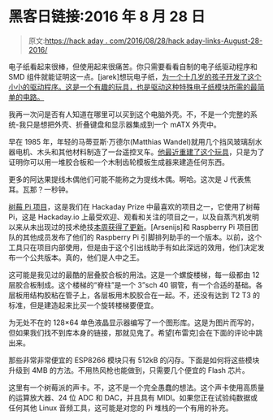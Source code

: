 # 黑客日链接:2016 年 8 月 28 日

> 原文:[https://hack aday . com/2016/08/28/hack aday-links-August-28-2016/](https://hackaday.com/2016/08/28/hackaday-links-august-28-2016/)

电子纸看起来很棒，但使用起来很痛苦。你只需要看看自制的电子纸驱动程序和 SMD 组件就能证明这一点。[jarek]想玩电子纸，[为一个十几岁的孩子开发了这个小小的驱动程序。这是一个有趣的玩具，也是驱动这种特殊电子纸模块所需的最简单的电路。](https://hackaday.io/project/13327-teensy-e-paper-adapter-board)

我再一次问是否有人知道在哪里可以买到这个电脑外壳。不，不是一个完整的系统-我只是想把外壳、折叠键盘和显示器集成到一个 mATX 外壳中。

早在 1985 年，年轻的马蒂亚斯·万德尔(Matthias Wandel)就用几个挡风玻璃刮水器电机、木头和其他材料制造了一台遥控叉车。[他最近重建了这个玩具](https://www.youtube.com/watch?v=8in7ICNmioU)，只是为了证明你可以用一堆胶合板和一个木制齿轮模板生成器来建造任何东西。

更多的阿达果提线木偶他们可能不能称之为提线木偶。啊哈。这次是 J 代表焦耳。瓦那？一秒钟。

[树莓 Pi 项目](https://hackaday.io/project/12122-raspberry-pi-project/discussion-64186)，这是我们在 Hackaday Prize 中最喜欢的项目之一，它使用了树莓 Pi，这是 Hackaday.io 上最受欢迎、观看和关注的项目之一，以及自蒸汽机发明以来从未出现过的技术绝技[本周获得了更新](https://hackaday.io/project/12122-raspberry-pi-project/discussion-64186)。[Arsenijs]和 Raspberry Pi 项目团队的其他成员发布了他们的 Raspberry Pi 引脚排列助手的一个版本。以前，这个工具只在项目内部使用，但是由于这个引出线助手有如此深远的效用，他们决定发布一个公共版本。真的，他们是人中之王。

这可能是我见过的最酷的层叠胶合板的用法。这是一个螺旋楼梯，每一级都由 12 层胶合板制成。这个楼梯的“脊柱”是一个 3”sch 40 钢管，有一个合适的基础。各层板用结构胶粘在管子上，各层板用木胶胶合在一起。不，还没有达到 T2 T3 的标准，但是建造起来比买一个旋转楼梯要便宜。

为无处不在的 128×64 单色液晶显示器编写了一个图形库。这是为图片而写的，但如果我们找不到库本身的链接，那就见鬼了。希望[布雷克]会在下面的评论中跳出来。

那些非常非常便宜的 ESP8266 模块只有 512kB 的闪存。下面是如何将这些模块升级到 4MB 的方法。不用热风枪也能做到，只需要几个便宜的 Flash 芯片。

这里有一个树莓派的声卡。不，这不是一个完全愚蠢的想法。这个声卡使用高质量的运算放大器、24 位 ADC 和 DAC，并且具有 MIDI。如果您正在试验纯数据或任何其他 Linux 音频工具，这可能是对您的 Pi 堆栈的一个有用的补充。
